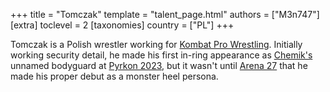 +++
title = "Tomczak"
template = "talent_page.html"
authors = ["M3n747"]
[extra]
toclevel = 2
[taxonomies]
country = ["PL"]
+++

Tomczak is a Polish wrestler working for [Kombat Pro Wrestling](@/o/kpw.md). Initially working security detail, he made his first in-ring appearance as [Chemik's](@/w/chemik.md) unnamed bodyguard at [Pyrkon 2023](@/e/kpw/2023-06-17-kpw-pyrkon-2023.md), but it wasn't until [Arena 27](@/e/kpw/2025-01-24-kpw-arena-27.md) that he made his proper debut as a monster heel persona.
